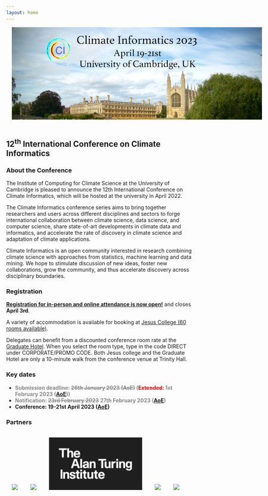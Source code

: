 ```yaml
---
layout: home
---
```

<style>
#logo-container {
    margin: 0 auto;
    width: 70vw;
	padding: 15px;
	padding-top: 0px;
}

#logo-container img {
    width: 70vw;
}

#partners {
  flex-wrap: wrap;
  align-items: stretch;
}

#partners img {
   margin: 15px;
   width: 250px;
}
</style>

<div id='logo-container'><img src="assets/images/splash.png" /></div>

## 12<sup>th</sup> International Conference on Climate Informatics

### About the Conference

The Institute of Computing for Climate Science at the University of Cambridge
is pleased to announce the 12th International Conference on Climate Informatics, which will be hosted at
the university in April 2022.

The Climate Informatics conference series aims to bring together
researchers and users across different disciplines and sectors to
forge international collaboration between climate science, data
science, and computer science, share state-of-art developments in
climate data and informatics, and accelerate the rate of discovery in
climate science and adaptation of climate applications.

Climate Informatics is an open community interested in research
combining climate science with approaches from statistics, machine
learning and data mining. We hope to stimulate discussion of new
ideas, foster new collaborations, grow the community, and thus
accelerate discovery across disciplinary boundaries.

### Registration

__[Registration for in-person and online attendance is now open!](https://onlinesales.admin.cam.ac.uk/conferences-and-events/department-of-applied-mathematics-theoretical-physics-damtp/climate-informatics-conference/climate-informatics-conference-2023)__ and closes **April 3rd**.

A variety of accommodation is available for booking at [Jesus College (60 rooms available)](https://www.universityrooms.com/en-GB/eventcode?ec=CICAPR23&vid=jesuscambridge).

Delegates can benefit from a discounted conference room rate at the [Graduate Hotel](https://www.graduatehotels.com/cambridge/). When you select the room type, type in the code DIRECT under CORPORATE/PROMO CODE. Both Jesus college and the Graduate Hotel are only a 10-minute walk from the conference venue at Trinity Hall.

### Key dates

- <span style='color:#888'>__Submission deadline: ~~26th January 2023 (AoE)~~ (<span style="color:red">Extended:</span> 1st February 2023 ([AoE](https://www.timeanddate.com/time/zones/aoe)))__</span>
- <span style='color:#888'>__Notification: ~~23rd February 2023~~ 27th February 2023 ([AoE](https://www.timeanddate.com/time/zones/aoe))__</span>
- __Conference: 19-21st April 2023 ([AoE](https://www.timeanddate.com/time/zones/aoe))__

### Partners

<div id='partners'>
<img src="https://cambridge-iccs.github.io/assets/images/iccs-uni-logo.png" />
<img src="https://www.bas.ac.uk/wp-content/themes/baspress/img/bas-full-logo.png" />
<img src="assets/images/partners/ati.jpg" />
<img src="https://ncics.org/wp-content/themes/ncics/img/NCICS_logo-560x292.png" />
<img src="https://cdn-ukwest.onetrust.com/logos/b1267e56-9bec-4ebe-a985-519ebdee1430/1d68d9f9-4078-44bb-9419-6d02957faf01/128a5669-6106-4f93-8945-4652309c3cdc/Cambridge_Landscape_Logo_POS_RGB.png" />
</div>